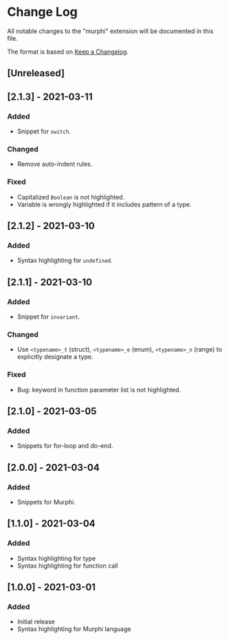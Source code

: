 # Change Log

All notable changes to the "murphi" extension will be documented in this file.

The format is based on [Keep a Changelog](https://keepachangelog.com/en/1.0.0/).

## [Unreleased]

## [2.1.3] - 2021-03-11
### Added
- Snippet for `switch`.
### Changed
- Remove auto-indent rules.
### Fixed
- Capitalized `Boolean` is not highlighted.
- Variable is wrongly highlighted if it includes pattern of a type.

## [2.1.2] - 2021-03-10
### Added
- Syntax highlighting for `undefined`.

## [2.1.1] - 2021-03-10
### Added
- Snippet for `invariant`.
### Changed
-   Use `<typename>_t` (struct), `<typename>_e` (enum), `<typename>_n` (range) to explicitly designate a type.
### Fixed
-   Bug: keyword in function parameter list is not highlighted.

## [2.1.0] - 2021-03-05
### Added
-   Snippets for for-loop and do-end.

## [2.0.0] - 2021-03-04
### Added
-   Snippets for Murphi.

## [1.1.0] - 2021-03-04
### Added
-   Syntax highlighting for type
-   Syntax highlighting for function call

## [1.0.0] - 2021-03-01
### Added
-   Initial release
-   Syntax highlighting for Murphi language
